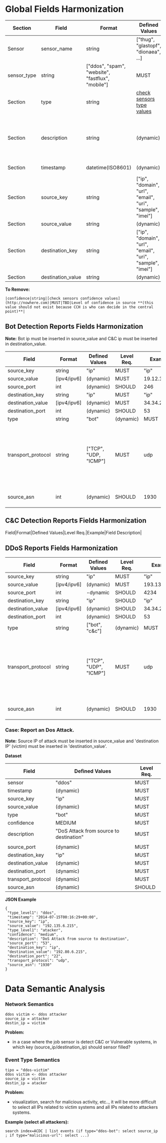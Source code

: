 # Global Fields Harmonization

|Section|Field|Format|Defined Values|Level Req.|Example|Field Description|
|---|---|---|---|---|---|-----------|
|Sensor|sensor_name|string|["thug", "glastopf", "dionaea", ...]|MUST|thug|Sensor Name|
 |sensor_type|string|["ddos", "spam", "website", "fastflux", "mobile"]|MUST|mobile|Sensor Type|
|Section|type|string|[check sensors type values](http://nowhere.com)|MUST|malicious-website|....|
|Section|description|string|(dynamic)|MUST|(dynamic)|Free text characterising the report and should be used for human readable|
|Section|timestamp|datetime(ISO8601)|(dynamic)|MUST|2014-07-15T00:16:29+00:00|Event timestamp|
|Section|source_key|string|["ip", "domain", "url", "email", "uri", "sample", "imei"]|MUST|domain|....|
|Section|source_value|string|(dynamic)|MUST|(dynamic)|...|
|Section|destination_key|string|["ip", "domain", "url", "email", "uri", "sample", "imei"]|MAY|domain|....|
|Section|destination_value|string|(dynamic)|MAY|(dynamic)|...|


**To Remove:**
```
|confidence|string|[check sensors confidence values](http://nowhere.com)|MUST|TBD|Level of confidence in source **(this value should not exist because CCH is who can decide in the central point)**|
```


## Bot Detection Reports Fields Harmonization

**Note:** Bot ip must be inserted in source_value and C&C ip must be inserted in destination_value.

Field|Format|Defined Values|Level Req.|Example|Field Description|
|---|---|---|---|---|-----------|
|source_key|string|"ip"|MUST|"ip"|-|
|source_value|[ipv4/ipv6]|(dynamic)|MUST|19.12.12.213|Bot ip|
|source_port|int|(dynamic)|SHOULD|246|-|
|destination_key|string|"ip"|MUST|"ip"|-|
|destination_value|[ipv4/ipv6]|(dynamic)|MUST|34.34.2.192|C&C ip|
|destination_port|int|(dynamic)|SHOULD|53|-|
|type|string|"bot"|(dynamic)|MUST|"bot"|"Infected machine connected to C&C server."|
|transport_protocol|string|["TCP", "UDP, "ICMP"]|MUST|udp|This field is used to give infroamtion about the attack for example attack by UDP Flooding...|
|source_asn|int|(dynamic)|SHOULD|1930|Autonous System Number|

## C&C Detection Reports Fields Harmonization
Field|Format|Defined Values|Level Req.|Example|Field Description|



## DDoS Reports Fields Harmonization
Field|Format|Defined Values|Level Req.|Example|Field Description|
|---|---|---|---|---|-----------|
|source_key|string|"ip"|MUST|"ip"|-|
|source_value|[ipv4/ipv6]|(dynamic)|MUST|193.136.2.192|Attacker IP|
|source_port|int|-dynamic|SHOULD|4234|-|
|destination_key|string|"ip"|SHOULD|"ip"|-|
|destination_value|[ipv4/ipv6]|(dynamic)|SHOULD|34.34.2.192|Victim IP|
|destination_port|int|(dynamic)|SHOULD|53|-|
|type|string|["bot", "c&c"]|(dynamic)|MUST|"ddos-bot"|classification of the event...|
|transport_protocol|string|["TCP", "UDP", "ICMP"]|MUST|udp|This field is used to give ifnroamtion about the attack for example attack by UDP Flooding...|
|source_asn|int|(dynamic)|SHOULD|1930|Autonous System Number|



### Case: Report an Dos Attack.

**Note:** Source IP of attack must be inserted in source_value and 'destination IP' (victim) must be inserted in 'destination_value'.

**Dataset**

Field|Defined Values|Level Req.|
|---|---|---|
|sensor|"ddos"|MUST|
|timestamp|(dynamic)|MUST|
|source_key|"ip"|MUST|
|source_value|(dynamic)|MUST|
|type|"bot"|MUST|
|confidence|MEDIUM|MUST|
|description|"DoS Attack from source to destination"|MUST|
||||
|source_port|(dynamic)|MUST|
|destination_key|"ip"|MUST|
|destination_value|(dynamic)|MUST|
|destination_port|(dynamic)|MUST|
|transport_protocol|(dynamic)|MUST|
|source_asn|(dynamic)|SHOULD|

**JSON Example**

```
{
 "type_level1": "ddos",
 "timestamp": "2014-07-15T00:16:29+00:00",
 "source_key": "ip",
 "source_value": "192.135.6.215",
 "type_level1": "atacker",
 "confidence": "medium",
 "description": "DoS Attack from source to destination", 
 "source_port": "53",
 "destination_key": "ip",
 "destination_value": "192.80.6.215", 
 "destination_port": "22",
 "transport_protocol": "udp",
 "source_asn": "1930"
}
```




# Data Semantic Analysis

### Network Semantics

```
ddos victim <- ddos attacker
source_ip = attacker
destin_ip = victim  
```

**Problem:**
* in a case where the job sensor is detect C&C or Vulnerable systems, in which key (source_ip/destination_ip) should sensor filled?

### Event Type Semantics

```
tipo = "ddos-victim"
ddos victim <- ddos attacker
source_ip = victim
destin_ip = atacker  
```

**Problem:**
* visualization, search for malicious activity, etc.., it will be more difficult to select all IPs related to victim systems and all IPs related to attackers systems.

**Example (select all attackers):**
```
search index=ACDC | list events (if type="ddos-bot": select source_ip ; if type="malicious-url": select ...)
```


